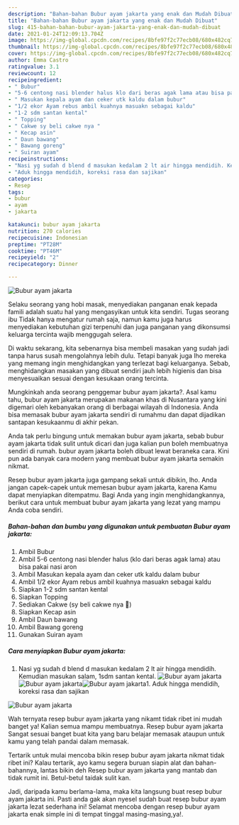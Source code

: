 ```yaml
---
description: "Bahan-bahan Bubur ayam jakarta yang enak dan Mudah Dibuat"
title: "Bahan-bahan Bubur ayam jakarta yang enak dan Mudah Dibuat"
slug: 415-bahan-bahan-bubur-ayam-jakarta-yang-enak-dan-mudah-dibuat
date: 2021-01-24T12:09:13.704Z
image: https://img-global.cpcdn.com/recipes/8bfe97f2c77ecb08/680x482cq70/bubur-ayam-jakarta-foto-resep-utama.jpg
thumbnail: https://img-global.cpcdn.com/recipes/8bfe97f2c77ecb08/680x482cq70/bubur-ayam-jakarta-foto-resep-utama.jpg
cover: https://img-global.cpcdn.com/recipes/8bfe97f2c77ecb08/680x482cq70/bubur-ayam-jakarta-foto-resep-utama.jpg
author: Emma Castro
ratingvalue: 3.1
reviewcount: 12
recipeingredient:
- " Bubur"
- "5-6 centong nasi blender halus klo dari beras agak lama atau bisa pakai nasi aron"
- " Masukan kepala ayam dan ceker utk kaldu dalam bubur"
- "1/2 ekor Ayam rebus ambil kuahnya masuakn sebagai kaldu"
- "1-2 sdm santan kental"
- " Topping"
- " Cakwe sy beli cakwe nya "
- " Kecap asin"
- " Daun bawang"
- " Bawang goreng"
- " Suiran ayam"
recipeinstructions:
- "Nasi yg sudah d blend d masukan kedalam 2 lt air hingga mendidih. Kemudian masukan salam, 1sdm santan kental."
- "Aduk hingga mendidih, koreksi rasa dan sajikan"
categories:
- Resep
tags:
- bubur
- ayam
- jakarta

katakunci: bubur ayam jakarta 
nutrition: 270 calories
recipecuisine: Indonesian
preptime: "PT28M"
cooktime: "PT46M"
recipeyield: "2"
recipecategory: Dinner

---
```



![Bubur ayam jakarta](https://img-global.cpcdn.com/recipes/8bfe97f2c77ecb08/680x482cq70/bubur-ayam-jakarta-foto-resep-utama.jpg)

Selaku seorang yang hobi masak, menyediakan panganan enak kepada famili adalah suatu hal yang mengasyikan untuk kita sendiri. Tugas seorang ibu Tidak hanya mengatur rumah saja, namun kamu juga harus menyediakan kebutuhan gizi terpenuhi dan juga panganan yang dikonsumsi keluarga tercinta wajib menggugah selera.

Di waktu  sekarang, kita sebenarnya bisa membeli masakan yang sudah jadi tanpa harus susah mengolahnya lebih dulu. Tetapi banyak juga lho mereka yang memang ingin menghidangkan yang terlezat bagi keluarganya. Sebab, menghidangkan masakan yang dibuat sendiri jauh lebih higienis dan bisa menyesuaikan sesuai dengan kesukaan orang tercinta. 



Mungkinkah anda seorang penggemar bubur ayam jakarta?. Asal kamu tahu, bubur ayam jakarta merupakan makanan khas di Nusantara yang kini digemari oleh kebanyakan orang di berbagai wilayah di Indonesia. Anda bisa memasak bubur ayam jakarta sendiri di rumahmu dan dapat dijadikan santapan kesukaanmu di akhir pekan.

Anda tak perlu bingung untuk memakan bubur ayam jakarta, sebab bubur ayam jakarta tidak sulit untuk dicari dan juga kalian pun boleh membuatnya sendiri di rumah. bubur ayam jakarta boleh dibuat lewat beraneka cara. Kini pun ada banyak cara modern yang membuat bubur ayam jakarta semakin nikmat.

Resep bubur ayam jakarta juga gampang sekali untuk dibikin, lho. Anda jangan capek-capek untuk memesan bubur ayam jakarta, karena Kamu dapat menyiapkan ditempatmu. Bagi Anda yang ingin menghidangkannya, berikut cara untuk membuat bubur ayam jakarta yang lezat yang mampu Anda coba sendiri.

<!--inarticleads1-->

##### Bahan-bahan dan bumbu yang digunakan untuk pembuatan Bubur ayam jakarta:

1. Ambil  Bubur
1. Ambil 5-6 centong nasi blender halus (klo dari beras agak lama) atau bisa pakai nasi aron
1. Ambil  Masukan kepala ayam dan ceker utk kaldu dalam bubur
1. Ambil 1/2 ekor Ayam rebus ambil kuahnya masuakn sebagai kaldu
1. Siapkan 1-2 sdm santan kental
1. Siapkan  Topping
1. Sediakan  Cakwe (sy beli cakwe nya 🤭)
1. Siapkan  Kecap asin
1. Ambil  Daun bawang
1. Ambil  Bawang goreng
1. Gunakan  Suiran ayam




<!--inarticleads2-->

##### Cara menyiapkan Bubur ayam jakarta:

1. Nasi yg sudah d blend d masukan kedalam 2 lt air hingga mendidih. Kemudian masukan salam, 1sdm santan kental.
<img src="https://img-global.cpcdn.com/steps/538c79fd22c8951c/160x128cq70/bubur-ayam-jakarta-langkah-memasak-1-foto.jpg" alt="Bubur ayam jakarta"><img src="https://img-global.cpcdn.com/steps/3d7611dfbb27be03/160x128cq70/bubur-ayam-jakarta-langkah-memasak-1-foto.jpg" alt="Bubur ayam jakarta"><img src="https://img-global.cpcdn.com/steps/2c0b265b365b80ca/160x128cq70/bubur-ayam-jakarta-langkah-memasak-1-foto.jpg" alt="Bubur ayam jakarta">1. Aduk hingga mendidih, koreksi rasa dan sajikan
<img src="https://img-global.cpcdn.com/steps/e733635e3c113e73/160x128cq70/bubur-ayam-jakarta-langkah-memasak-2-foto.jpg" alt="Bubur ayam jakarta">



Wah ternyata resep bubur ayam jakarta yang nikamt tidak ribet ini mudah banget ya! Kalian semua mampu membuatnya. Resep bubur ayam jakarta Sangat sesuai banget buat kita yang baru belajar memasak ataupun untuk kamu yang telah pandai dalam memasak.

Tertarik untuk mulai mencoba bikin resep bubur ayam jakarta nikmat tidak ribet ini? Kalau tertarik, ayo kamu segera buruan siapin alat dan bahan-bahannya, lantas bikin deh Resep bubur ayam jakarta yang mantab dan tidak rumit ini. Betul-betul taidak sulit kan. 

Jadi, daripada kamu berlama-lama, maka kita langsung buat resep bubur ayam jakarta ini. Pasti anda gak akan nyesel sudah buat resep bubur ayam jakarta lezat sederhana ini! Selamat mencoba dengan resep bubur ayam jakarta enak simple ini di tempat tinggal masing-masing,ya!.

